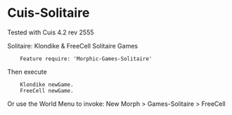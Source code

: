 Cuis-Solitaire
==========
Tested with Cuis 4.2 rev 2555

Solitaire:  Klondike & FreeCell Solitaire Games

````Smalltalk
	Feature require: 'Morphic-Games-Solitaire'
````

Then execute

````Smalltalk
    Klondike newGame.
    FreeCell newGame.
````

Or use the World Menu to invoke:  New Morph > Games-Solitaire > FreeCell
